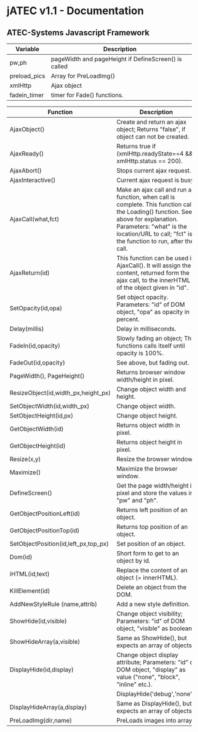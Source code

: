 # jATEC v1.1 - Documentation
## ATEC-Systems Javascript Framework

|Variable			|Description
|---        		|---
| pw,ph         	|pageWidth and pageHeight if DefineScreen() is called
|preload_pics		|Array for PreLoadImg()
|xmlHttp			|Ajax object
|fadein_timer		|timer for Fade() functions.


|Function                             	|Description  																		|Example
|---        	  						|---																				|---
|AjaxObject()           	            |Create and return an ajax object; Returns "false", if object can not be created.  	|xmlHttp=AjaxObject();
|AjaxReady()    	                    |Returns true if (xmlHttp.readyState==4 && xmlHttp.status == 200). 	                |if (AjaxReady()) Loading(0);
|AjaxAbort()                          	|Stops current ajax request.  	                                                    |
|AjaxInteractive()                   	|Current ajax request is busy.  	                                                |
|AjaxCall(what,fct)                 	|Make an ajax call and run a function, when call is complete. This function calls the Loading() function. See above for explanation. Parameters: "what" is the location/URL to call; "fct" is the function to run, after the call.              |AjaxCall("debug.php",function () {AjaxReturn('content');});
|AjaxReturn(id)                  	    |This function can be used in AjaxCall(). It will assign the content, returned form the ajax call, to the innerHTML of the object given in "id".	                                                                                                |Example: See above. 
|SetOpacity(id,opa)                 	|Set object opacity. Parameters: "id" of DOM object, "opa" as opacity in percent.   |SetOpacity('debug',50);
|Delay(millis)                          |Delay in milliseconds.                                                     |Delay(1000)
|FadeIn(id,opacity)                     |Slowly fading an object; This functions calls itself until opacity is 100%.|FadeIn('debug',0);
|FadeOut(id,opacity)                    |See above, but fading out.                                                 |FadeOut('debug',100);
|PageWidth(), PageHeight()              |Returns browser window width/height in pixel.                              |var width=PageWidth();
|ResizeObject(id,width_px,height_px)    |Change object width and height.                                            |ResizeObject('debug',100,100);
|SetObjectWidth(id,width_px)            |Change object width.                                                       |SetObjectWidth('debug',100);
|SetObjectHeight(id,px)                 |Change object height.                                                      |SetObjectHeight('debug',100);
|GetObjectWidth(id)                     |Returns object width in pixel.                                             |var width=GetObjectWidth();
|GetObjectHeight(id)                    |Returns object height in pixel.                                            |var height=GetObjectHeight();
|Resize(x,y)                            |Resize the browser window.                                                 |Resize(640,480);	
|Maximize()                             |Maximize the browser window.                                               |Maximize();
|DefineScreen()                         |Get the page width/height in pixel and store the values in "pw" and "ph".  |DefineScreen();
|GetObjectPositionLeft(id)              |Returns left position of an object.                                        |x=GetObjectPositionLeft('debug');
|GetObjectPositionTop(id)               		|Returns top position of an object.                                 |y=GetObjectPositionTop('debug');
|SetObjectPosition(id,left_px,top_px)   |Set position of an object.                                                 |SetObjectPosition('debug',100,100);
|Dom(id)                                |Short form to get to an object by id.                                      |Dom('debug').innerHTML='Debug window.';
|iHTML(id,text)                         |Replace the content of an object (= innerHTML).                            |iHTML('news','No news today.');
|KillElement(id)                        |Delete an object from the DOM.                                             |KillElement('debug'); 
|AddNewStyleRule (name,attrib)          |Add a new style definition.                                                |AddNewStyleRule("INPUT","color:black");
|ShowHide(id,visible)                   |Change object visibility; Parameters: "id" of DOM object, "visible" as boolean.|ShowHide('debug',true); 
|ShowHideArray(a,visible)               |Same as ShowHide(), but expects an array of objects.           			    |ShowHideArray(array['debug','log'],false);
|DisplayHide(id,display)                |Change object display attribute; Parameters: "id" of DOM object, "display" as value ("none", "block", "inline" etc.).    
																										|DisplayHide('debug','none'); 
|DisplayHideArray(a,display)            |Same as DisplayHide(), but expects an array of objects.        |DisplayHideArray(array['debug','log'],'inline');
|PreLoadImg(dir,name)                   |PreLoads images into array;                                    |PreLoadImg('directory','filename.extension');
	